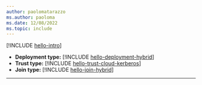```yaml
---
author: paolomatarazzo
ms.author: paoloma
ms.date: 12/08/2022
ms.topic: include
---
```


[!INCLUDE [hello-intro](hello-intro.md)]
- **Deployment type:** [!INCLUDE [hello-deployment-hybrid](hello-deployment-hybrid.md)]
- **Trust type:** [!INCLUDE [hello-trust-cloud-kerberos](hello-trust-cloud-kerberos.md)]
- **Join type:** [!INCLUDE [hello-join-hybrid](hello-join-hybrid.md)]
---